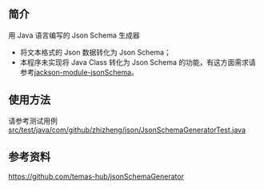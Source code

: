 ## 简介
用 Java 语言编写的 Json Schema 生成器
* 将文本格式的 Json 数据转化为 Json Schema；
* 本程序未实现将 Java Class 转化为 Json Schema 的功能，有这方面需求请参考[jackson-module-jsonSchema](https://github.com/FasterXML/jackson-module-jsonSchema)。

## 使用方法
请参考测试用例[src/test/java/com/github/zhizheng/json/JsonSchemaGeneratorTest.java](https://github.com/zhizheng/json-schema-generator/blob/master/src/test/java/com/github/zhizheng/json/JsonSchemaGeneratorTest.java)

## 参考资料
https://github.com/temas-hub/jsonSchemaGenerator
